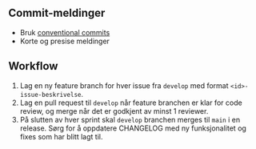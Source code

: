 ## Commit-meldinger

- Bruk [conventional commits](https://www.conventionalcommits.org/en/v1.0.0/)
- Korte og presise meldinger

## Workflow

1. Lag en ny feature branch for hver issue fra `develop` med format `<id>-issue-beskrivelse`.
2. Lag en pull request til `develop` når feature branchen er klar for code review, og merge når det er godkjent av minst 1 reviewer.
3. På slutten av hver sprint skal `develop` branchen merges til `main` i en release. Sørg for å oppdatere CHANGELOG med ny funksjonalitet og fixes som har blitt lagt til.
